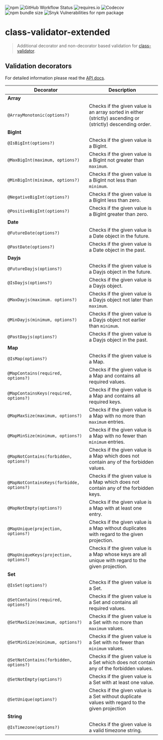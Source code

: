 ![npm](https://img.shields.io/npm/v/class-validator-extended?style=flat-square&cacheSeconds=3600)
![GitHub Workflow Status](https://img.shields.io/github/workflow/status/pigulla/class-validator-extended/Node.js%20CI?style=flat-square&cacheSeconds=3600)
![requires.io](https://img.shields.io/requires/github/pigulla/class-validator-extended?style=flat-square&cacheSeconds=3600)
![Codecov](https://img.shields.io/codecov/c/github/pigulla/class-validator-extended?style=flat-square&cacheSeconds=3600)
![npm bundle size](https://img.shields.io/bundlephobia/min/class-validator-extended?style=flat-square&cacheSeconds=3600)
![Snyk Vulnerabilities for npm package](https://img.shields.io/snyk/vulnerabilities/npm/class-validator-extended?style=flat-square&cacheSeconds=3600)

# class-validator-extended

> Additional decorator and non-decorator based validation for [class-validator](https://github.com/typestack/class-validator).

## Validation decorators

For detailed information please read the [API docs](https://pigulla.github.io/class-validator-extended/modules.html).

| Decorator                                 | Description                                                                                                 |
| ----------------------------------------- | ----------------------------------------------------------------------------------------------------------- |
| **Array**                                 |                                                                                                             |
| `@ArrayMonotonic(options?)`               | Checks if the given value is an array sorted in either (strictly) ascending or (strictly) descending order. |
| **BigInt**                                |                                                                                                             |
| `@IsBigInt(options?)`                     | Checks if the given value is a BigInt.                                                                      |
| `@MaxBigInt(maximum, options?)`           | Checks if the given value is a BigInt not greater than `maximum`.                                           |
| `@MinBigInt(minimum, options?)`           | Checks if the given value is a BigInt not less than `minimum`.                                              |
| `@NegativeBigInt(options?)`               | Checks if the given value is a BigInt less than zero.                                                       |
| `@PositiveBigInt(options?)`               | Checks if the given value is a BigInt greater than zero.                                                    |
| **Date**                                  |                                                                                                             |
| `@FutureDate(options?)`                   | Checks if the given value is a Date object in the future.                                                   |
| `@PastDate(options?)`                     | Checks if the given value is a Date object in the past.                                                     |
| **Dayjs**                                 |                                                                                                             |
| `@FutureDayjs(options?)`                  | Checks if the given value is a Dayjs object in the future.                                                  |
| `@IsDayjs(options?)`                      | Checks if the given value is a Dayjs object.                                                                |
| `@MaxDayjs(maximum. options?)`            | Checks if the given value is a Dayjs object not later than `maximum`.                                       |
| `@MinDayjs(minimum, options?)`            | Checks if the given value is a Dayjs object not earlier than `minimum`.                                     |
| `@PastDayjs(options?)`                    | Checks if the given value is a Dayjs object in the past.                                                    |
| **Map**                                   |                                                                                                             |
| `@IsMap(options?)`                        | Checks if the given value is a Map.                                                                         |
| `@MapContains(required, options?)`        | Checks if the given value is a Map and contains all required values.                                        |
| `@MapContainsKeys(required, options?)`    | Checks if the given value is a Map and contains all required keys.                                          |
| `@MapMaxSize(maximum, options?)`          | Checks if the given value is a Map with no more than `maximum` entries.                                     |
| `@MapMinSize(minimum, options?)`          | Checks if the given value is a Map with no fewer than `minimum` entries.                                    |
| `@MapNotContains(forbidden, options?)`    | Checks if the given value is a Map which does not contain any of the forbidden values.                      |
| `@MapNotContainsKeys(forbidde, options?)` | Checks if the given value is a Map which does not contain any of the forbidden keys.                        |
| `@MapNotEmpty(options?)`                  | Checks if the given value is a Map with at least one entry.                                                 |
| `@MapUnique(projection, options?)`        | Checks if the given value is a Map without duplicates with regard to the given projection.                  |
| `@MapUniqueKeys(projection, options?)`    | Checks if the given value is a Map whose keys are all unique with regard to the given projection.           |
| **Set**                                   |                                                                                                             |
| `@IsSet(options?)`                        | Checks if the given value is a Set.                                                                         |
| `@SetContains(required, options?)`        | Checks if the given value is a Set and contains all required values.                                        |
| `@SetMaxSize(maximum, options?)`          | Checks if the given value is a Set with no more than `maximum` values.                                      |
| `@SetMinSize(minimum, options?)`          | Checks if the given value is a Set with no fewer than `minimum` values.                                     |
| `@SetNotContains(forbidden, options?)`    | Checks if the given value is a Set which does not contain any of the forbidden values.                      |
| `@SetNotEmpty(options?)`                  | Checks if the given value is a Set with at least one value.                                                 |
| `@SetUnique(options?)`                    | Checks if the given value is a Set without duplicate values with regard to the given projection             |
| **String**                                |                                                                                                             |
| `@IsTimezone(options?)`                   | Checks if the given value is a valid timezone string.                                                       |
